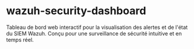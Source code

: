 # wazuh-security-dashboard
Tableau de bord web interactif pour la visualisation des alertes et de l'état du SIEM Wazuh. Conçu pour une surveillance de sécurité intuitive et en temps réel.
